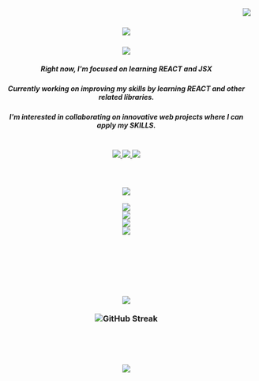<img align="right" src="https://visitor-badge.laobi.icu/badge?page_id=boyandmtrv.boyandmtrv" />

<h1 align="center">
    <img src="https://readme-typing-svg.herokuapp.com?font=Roboto+Mono&weight=700&size=30&center=true&vCenter=true&duration=3000&pause=1000&color=FFF&width=435&lines=Hi+there!;I'm+Boyan!;" />
</h1>

<h3 align="center">
    <img src="https://readme-typing-svg.herokuapp.com?font=Roboto+Mono&size=23&duration=1&pause=1&color=FFF&repeat=false&width=180&lines=Web+Developer" />
</h3>


<div align="center">
    <h5 align="center">Right now, I'm focused on learning REACT and JSX</h5>
     <h5 align="center">Currently working on improving my skills by learning REACT and other related libraries.</h5>
       <h5 align="center">I'm interested in collaborating on innovative web projects where I can apply my SKILLS.</h5>
 </div>

</br>

 <div align="center">
 
  <a href="mailto:boyandimitrov1462@gmail.com">
      <img src="https://img.shields.io/badge/Gmail-000?style=for-the-badge&logo=gmail&logoColor=white" target="_blank">
  </a>
  <a href="https://in.linkedin.com/in/boyan-dimitrov-4402b4179/" target="_blank">
      <img src="https://img.shields.io/badge/Linkedin-000?style=for-the-badge&logo=linkedin&logoColor=white" target="_blank">
  </a>
    <a href="https://boyandmtrv-e6713.web.app/" target="_blank">
     <img src="https://img.shields.io/badge/Portfolio-000?style=for-the-badge&logo=todoist&logoColor=white" target="_blank" /> <!-- sqlite, safari, google-chrome are other good icon options -->
  </a>
 </div>

<br/>
<br/>


<h3 align="center">
    <img src="https://readme-typing-svg.herokuapp.com?font=Roboto+Mono&duration=1&pause=1&color=FFF&repeat=false&width=227&lines=Languages+and+Tools" />
</h3>
<div align="center">
    <img src="https://skillicons.dev/icons?i=javascript,react,nodejs,express,html,css" /><br>
    <img src="https://skillicons.dev/icons?i=tailwind,bootstrap,regex,bash,git,github" /><br>
    <img src="https://skillicons.dev/icons?i=vite,mongodb,postman,vscode,atom" /><br>
    <img src="https://skillicons.dev/icons?i=netlify,vercel,firebase,stackoverflow,replit" />
</div>


<br/>
<br/>


<h3 align="center">
<!--     <img src="https://readme-typing-svg.herokuapp.com?font=Roboto+Mono&duration=1&pause=1&color=FFF&repeat=false&width=227&lines=Currently+Improving" />
</h3> -->
<div align="center">
<!--     <img src="https://skillicons.dev/icons?i=react,vite" />
</div> -->


<br/>
<br/>


<div align=center>
    <h3 align="center">
    <img src="https://readme-typing-svg.herokuapp.com?font=Roboto+Mono&duration=1&pause=1&color=FFFFFF&repeat=false&width=120&lines=Statistics" />
</h3>
<img src="https://streak-stats.demolab.com?user=boyandmtrv&theme=dark&hide_border=true&fire=EB6837&ring=EBEBEB&currStreakLabel=EBEBEB" alt="GitHub Streak" /> <br />
</div>

<br/><br/>

<h3 align="center">
    <img src="https://readme-typing-svg.herokuapp.com/?font=Roboto+Mono&weight=700&center=true&vCenter=true&width=500&height=70&duration=4000&color=FFFFFF&lines=Thanks+for+visiting!;">
</h3>

<br/>
